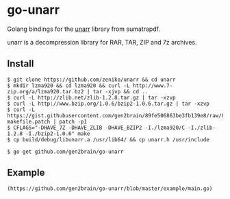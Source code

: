 go-unarr
========

Golang bindings for the [unarr](https://github.com/sumatrapdfreader/sumatrapdf/tree/master/ext/unarr) library from sumatrapdf.

unarr is a decompression library for RAR, TAR, ZIP and 7z archives.

Install
-------

    $ git clone https://github.com/zeniko/unarr && cd unarr
    $ mkdir lzma920 && cd lzma920 && curl -L http://www.7-zip.org/a/lzma920.tar.bz2 | tar -xjvp && cd ..
    $ curl -L http://zlib.net/zlib-1.2.8.tar.gz | tar -xzvp
    $ curl -L http://www.bzip.org/1.0.6/bzip2-1.0.6.tar.gz | tar -xzvp
    $ curl -L https://gist.githubusercontent.com/gen2brain/89fe506863be3fb139e8/raw/8783a7d81e22ad84944d146c5e33beab6dffc641/unarr-makefile.patch | patch -p1
    $ CFLAGS="-DHAVE_7Z -DHAVE_ZLIB -DHAVE_BZIP2 -I./lzma920/C -I./zlib-1.2.8 -I./bzip2-1.0.6" make
    $ cp build/debug/libunarr.a /usr/lib64/ && cp unarr.h /usr/include

    $ go get github.com/gen2brain/go-unarr

Example
-------

    (https://github.com/gen2brain/go-unarr/blob/master/example/main.go)
